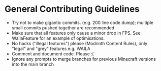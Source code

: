 # General Contributing Guidelines

- Try not to make gigantic commits. (e.g. 200 line code dump); multiple small commits pushed together are recommended
- Make sure that all features only cause a minor drop in FPS. See WailaFeature for an example of optimisations.
- No hacks ("illegal features") please (Modrinth Content Rules), only "legal" and "grey" features e.g. WAILA
- Comment and document code. Please :(
- Ignore any prompts to merge branches for previous Minecraft versions into the main branch

